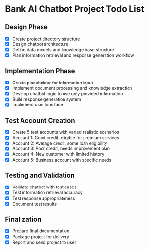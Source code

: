 # Bank AI Chatbot Project Todo List

## Design Phase
- [x] Create project directory structure
- [x] Design chatbot architecture
- [x] Define data models and knowledge base structure
- [x] Plan information retrieval and response generation workflow

## Implementation Phase
- [x] Create placeholder for information input
- [x] Implement document processing and knowledge extraction
- [x] Develop chatbot logic to use only provided information
- [x] Build response generation system
- [x] Implement user interface

## Test Account Creation
- [x] Create 5 test accounts with varied realistic scenarios
- [x] Account 1: Good credit, eligible for premium services
- [x] Account 2: Average credit, some loan eligibility
- [x] Account 3: Poor credit, needs improvement plan
- [x] Account 4: New customer with limited history
- [x] Account 5: Business account with specific needs

## Testing and Validation
- [x] Validate chatbot with test cases
- [x] Test information retrieval accuracy
- [x] Test response appropriateness
- [x] Document test results

## Finalization
- [x] Prepare final documentation
- [x] Package project for delivery
- [x] Report and send project to user
